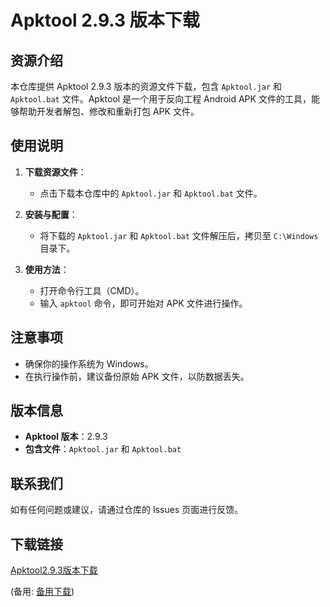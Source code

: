 # Apktool 2.9.3 版本下载

## 资源介绍

本仓库提供 Apktool 2.9.3 版本的资源文件下载，包含 `Apktool.jar` 和 `Apktool.bat` 文件。Apktool 是一个用于反向工程 Android APK 文件的工具，能够帮助开发者解包、修改和重新打包 APK 文件。

## 使用说明

1. **下载资源文件**：
   - 点击下载本仓库中的 `Apktool.jar` 和 `Apktool.bat` 文件。

2. **安装与配置**：
   - 将下载的 `Apktool.jar` 和 `Apktool.bat` 文件解压后，拷贝至 `C:\Windows` 目录下。

3. **使用方法**：
   - 打开命令行工具（CMD）。
   - 输入 `apktool` 命令，即可开始对 APK 文件进行操作。

## 注意事项

- 确保你的操作系统为 Windows。
- 在执行操作前，建议备份原始 APK 文件，以防数据丢失。

## 版本信息

- **Apktool 版本**：2.9.3
- **包含文件**：`Apktool.jar` 和 `Apktool.bat`

## 联系我们

如有任何问题或建议，请通过仓库的 Issues 页面进行反馈。

## 下载链接
[Apktool2.9.3版本下载](https://pan.quark.cn/s/c57a48e3a879) 

(备用: [备用下载](https://pan.baidu.com/s/1EtPVzjchF0YlGI1c7X7_-w?pwd=1234))
